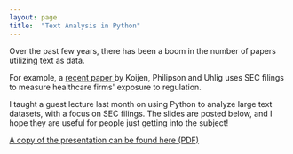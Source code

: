 ```yaml
---
layout: page
title:  "Text Analysis in Python"
---
```


Over the past few years, there has been a boom in the number of papers utilizing text as data.

For example, a <a href="http://onlinelibrary.wiley.com/doi/10.3982/ECTA11182/abstract">
   recent paper
  </a> by Koijen, Philipson and Uhlig uses SEC filings to measure healthcare firms' exposure to regulation. 

I taught a guest lecture last month on using Python to analyze large text datasets, with a focus on SEC filings. The slides are posted below, and I hope they are useful for people just getting into the subject!

<p>
  <a href="/images/Dollar_Strength_9_5_2017.pdf" target="_blank">
    A copy of the presentation can be found here (PDF)
  </a>
</p>



